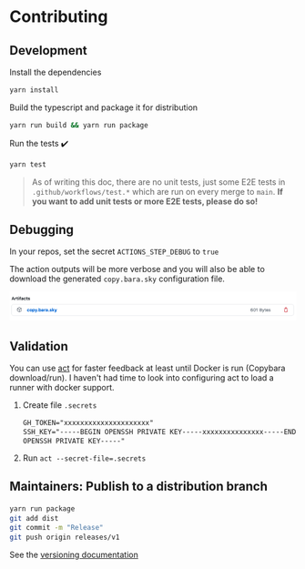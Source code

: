 # Contributing

## Development

Install the dependencies

```sh
yarn install
```

Build the typescript and package it for distribution

```sh
yarn run build && yarn run package
```

Run the tests :heavy_check_mark:

```sh
yarn test
```

> As of writing this doc, there are no unit tests, just some E2E tests in `.github/workflows/test.*` which are run on every merge to `main`. **If you want to add unit tests or more E2E tests, please do so!**

## Debugging

In your repos, set the secret `ACTIONS_STEP_DEBUG` to `true`

The action outputs will be more verbose and you will also be able to download the generated `copy.bara.sky` configuration file.

![artifact](images/artifact.png)

## Validation

You can use [act](https://github.com/nektos/act) for faster feedback at least until Docker is run (Copybara download/run). I haven't had time to look into configuring act to load a runner with docker support.

1. Create file `.secrets`

   ```text
   GH_TOKEN="xxxxxxxxxxxxxxxxxxxxx"
   SSH_KEY="-----BEGIN OPENSSH PRIVATE KEY-----xxxxxxxxxxxxxxx-----END OPENSSH PRIVATE KEY-----"
   ```

2. Run `act --secret-file=.secrets`

## Maintainers: Publish to a distribution branch

```sh
yarn run package
git add dist
git commit -m "Release"
git push origin releases/v1
```

See the [versioning documentation](https://github.com/actions/toolkit/blob/master/docs/action-versioning.md)
